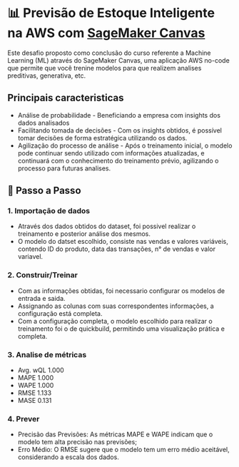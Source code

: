 # 📊 Previsão de Estoque Inteligente na AWS com [SageMaker Canvas](https://aws.amazon.com/pt/sagemaker/canvas/)

Este desafio proposto como conclusão do curso referente a Machine Learning (ML) através do SageMaker Canvas, uma aplicação AWS no-code que permite que você trenine modelos para que realizem analises preditivas, generativa, etc.

## Principais caracteristicas

- Análise de probabilidade - Beneficiando a empresa com insights dos dados analisados
- Facilitando tomada de decisões - Com os insights obtidos, é possível tomar decisões de forma estratégica utilizando os dados.
- Agilização do processo de análise - Após o treinamento inicial, o modelo pode continuar sendo utilizado com informações atualizadas, e continuará com o conhecimento do treinamento prévio, agilizando o processo para futuras analises.

## 🚀 Passo a Passo

### 1. Importação de dados

-   Através dos dados obtidos do dataset, foi possivel realizar o treinamento e posterior análise dos mesmos.
-   O modelo do datset escolhido, consiste nas vendas e valores variáveis, contendo ID do produto, data das transações, n° de vendas e valor variavel.

### 2. Construir/Treinar

-   Com as informações obtidas, foi necessario configurar os modelos de entrada e saida.
-   Assignando as colunas com suas correspondentes informações, a configuração está completa.
-   Com a configuração completa, o modelo escolhido para realizar o treinamento foi o de quickbuild, permitindo uma visualização prática e completa.

### 3. Analise de métricas

-  Avg. wQL
    1.000
-   MAPE
    1.000
-   WAPE
    1.000
-  RMSE
    1.133
-   MASE
    0.131

### 4. Prever

- Precisão das Previsões: As métricas MAPE e WAPE indicam que o modelo tem alta precisão nas previsões;
- Erro Médio: O RMSE sugere que o modelo tem um erro médio aceitável, considerando a escala dos dados.
